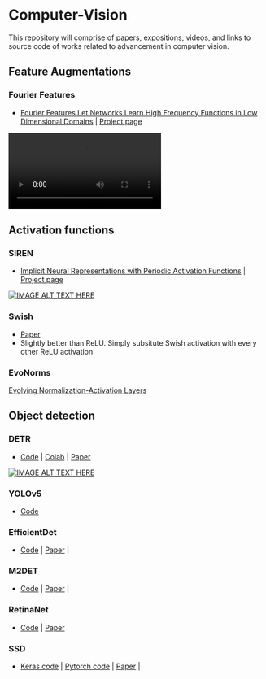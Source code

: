 # Computer-Vision
This repository will comprise of papers, expositions, videos, and links to source code of works related to advancement in computer vision.

## Feature Augmentations
### Fourier Features
* [Fourier Features Let Networks Learn High Frequency Functions in Low Dimensional Domains](https://arxiv.org/abs/2006.10739) | [Project page](https://people.eecs.berkeley.edu/~bmild/fourfeat/)

![demo](./ff_tifa.mp4)

## Activation functions
### SIREN
* [Implicit Neural Representations
with Periodic Activation Functions](https://arxiv.org/abs/2006.09661) | [Project page](https://vsitzmann.github.io/siren/)

[![IMAGE ALT TEXT HERE](https://img.youtube.com/vi/Q2fLWGBeaiI/0.jpg)](https://www.youtube.com/watch?v=Q2fLWGBeaiI)

### Swish
* [Paper](https://arxiv.org/pdf/1710.05941.pdf)
* Slightly better than ReLU. Simply subsitute Swish activation with every other ReLU activation

### EvoNorms
 [Evolving Normalization-Activation Layers](https://arxiv.org/pdf/2004.02967.pdf)
 
 ## Object detection
 ### DETR
 * [Code](https://github.com/facebookresearch/detr) | [Colab](https://colab.research.google.com/github/facebookresearch/detr/blob/colab/notebooks/detr_demo.ipynb) | [Paper](https://scontent.fngo1-1.fna.fbcdn.net/v/t39.8562-6/101177000_245125840263462_1160672288488554496_n.pdf?_nc_cat=104&_nc_sid=ae5e01&_nc_ohc=lEDg-AANkDMAX-_mrzQ&_nc_ht=scontent.fngo1-1.fna&oh=cd9670517b5fed8ff6b7dc9e5d150e01&oe=5F12A5C7)
 
 [![IMAGE ALT TEXT HERE](https://img.youtube.com/vi/T35ba_VXkMY/0.jpg)](https://www.youtube.com/watch?v=T35ba_VXkMY)
 
 ### YOLOv5
 * [Code](https://github.com/ultralytics/yolov5)
 
 ### EfficientDet
 * [Code](https://github.com/xuannianz/EfficientDet) | [Paper](https://arxiv.org/abs/1911.09070) | 
 
 ### M2DET
 * [Code](https://github.com/qijiezhao/M2Det) | [Paper](https://qijiezhao.github.io/imgs/m2det.pdf) | 
 
 ### RetinaNet
 * [Code](https://github.com/fizyr/keras-retinanet) | [Paper](https://arxiv.org/pdf/1708.02002.pdf)
 
 ### SSD
 * [Keras code](https://github.com/pierluigiferrari/ssd_keras) | [Pytorch code](https://github.com/amdegroot/ssd.pytorch) | [Paper](https://arxiv.org/abs/1512.02325) | 
